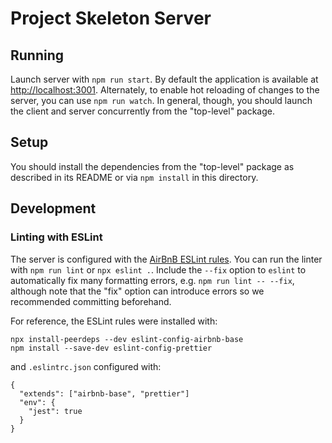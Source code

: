 # Project Skeleton Server

## Running

Launch server with `npm run start`. By default the application is available at <http://localhost:3001>. Alternately, to enable hot reloading of changes to the server, you can use `npm run watch`. In general, though, you should launch the client and server concurrently from the "top-level" package.

## Setup

You should install the dependencies from the "top-level" package as described in its README or via `npm install` in this directory.

## Development

### Linting with ESLint

The server is configured with the [AirBnB ESLint rules](https://github.com/airbnb/javascript). You can run the linter with `npm run lint` or `npx eslint .`. Include the `--fix` option to `eslint` to automatically fix many formatting errors, e.g. `npm run lint -- --fix`, although note that the "fix" option can introduce errors so we recommended committing beforehand.

For reference, the ESLint rules were installed with:

```
npx install-peerdeps --dev eslint-config-airbnb-base
npm install --save-dev eslint-config-prettier
```

and `.eslintrc.json` configured with:

```
{
  "extends": ["airbnb-base", "prettier"]
  "env": {
    "jest": true
  }
}
```
